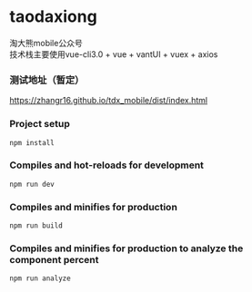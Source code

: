 # taodaxiong
  淘大熊mobile公众号<br>
  技术栈主要使用vue-cli3.0 + vue + vantUI + vuex + axios<br>

### 测试地址（暂定）
 https://zhangr16.github.io/tdx_mobile/dist/index.html


### Project setup
```
npm install
```

### Compiles and hot-reloads for development
```
npm run dev
```

### Compiles and minifies for production
```
npm run build
```

### Compiles and minifies for production to analyze the component percent
```
npm run analyze
```
 
